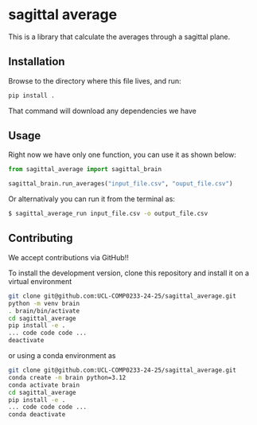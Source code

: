 
# sagittal average

This is a library that calculate the averages through a sagittal plane.

## Installation

Browse to the directory where this file lives, and run:
```bash
pip install .
```
That command will download any dependencies we have


## Usage

Right now we have only one function, you can use it as shown below:


```python
from sagittal_average import sagittal_brain

sagittal_brain.run_averages("input_file.csv", "ouput_file.csv")
```

Or alternativaly you can run it from the terminal as:

```bash
$ sagittal_average_run input_file.csv -o output_file.csv
```

## Contributing

We accept contributions via GitHub!!

To install the development version, clone this repository and install it on 
a virtual environment

```bash
git clone git@github.com:UCL-COMP0233-24-25/sagittal_average.git
python -m venv brain
. brain/bin/activate
cd sagittal_average
pip install -e .
... code code code ...
deactivate
```

or using a conda environment as

```bash
git clone git@github.com:UCL-COMP0233-24-25/sagittal_average.git
conda create -n brain python=3.12
conda activate brain
cd sagittal_average
pip install -e .
... code code code ...
conda deactivate
```
